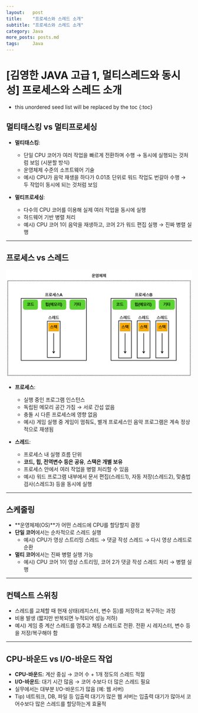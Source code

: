 ```yaml
---
layout:   post
title:    "프로세스와 스레드 소개"
subtitle: "프로세스와 스레드 소개"
category: Java
more_posts: posts.md
tags:     Java
---
```

# [김영한 JAVA 고급 1, 멀티스레드와 동시성] 프로세스와 스레드 소개

<!--more-->
<!-- Table of contents -->
* this unordered seed list will be replaced by the toc
{:toc}

<!-- text -->


## **멀티태스킹 vs 멀티프로세싱**

* **멀티태스킹**:

    * 단일 CPU 코어가 여러 작업을 빠르게 전환하며 수행 → 동시에 실행되는 것처럼 보임 (시분할 방식)
    * 운영체제 수준의 소프트웨어 기술
    * 예시) CPU가 음악 재생을 하다가 0.01초 단위로 워드 작업도 번갈아 수행 → 두 작업이 동시에 되는 것처럼 보임

* **멀티프로세싱**:

    * 다수의 CPU 코어를 이용해 실제 여러 작업을 동시에 실행
    * 하드웨어 기반 병렬 처리
    * 예시) CPU 코어 1이 음악을 재생하고, 코어 2가 워드 편집 실행 → 진짜 병렬 실행

---

## **프로세스 vs 스레드**

![img.png](/assets/img/java/thread/img1/img.png)

* **프로세스**:

    * 실행 중인 프로그램 인스턴스
    * 독립된 메모리 공간 가짐 → 서로 간섭 없음
    * 충돌 시 다른 프로세스에 영향 없음
    * 예시) 게임 실행 중 게임이 멈춰도, 별개 프로세스인 음악 프로그램은 계속 정상적으로 재생됨

* **스레드**:

    * 프로세스 내 실행 흐름 단위
    * **코드, 힙, 전역변수 등은 공유**, **스택은 개별 보유**
    * 프로세스 안에서 여러 작업을 병렬 처리할 수 있음
    * 예시) 워드 프로그램 내부에서 문서 편집(스레드1), 자동 저장(스레드2), 맞춤법 검사(스레드3) 등을 동시에 실행

---

## **스케줄링**

* \*\*운영체제(OS)\*\*가 어떤 스레드에 CPU를 할당할지 결정
* **단일 코어**에서는 순차적으로 스레드 실행
  * 예시) CPU가 영상 스트리밍 스레드 → 댓글 작성 스레드 → 다시 영상 스레드로 순환
* **멀티 코어**에서는 진짜 병렬 실행 가능
  * 예시) CPU 코어 1이 영상 스트리밍, 코어 2가 댓글 작성 스레드 처리 → 병렬 실행

---

## **컨텍스트 스위칭**

* 스레드를 교체할 때 현재 상태(레지스터, 변수 등)를 저장하고 복구하는 과정
* 비용 발생 (짧지만 반복되면 누적되어 성능 저하)
* 예시) 게임 중 계산 스레드를 멈추고 채팅 스레드로 전환. 전환 시 레지스터, 변수 등을 저장/복구해야 함

---

## **CPU-바운드 vs I/O-바운드 작업**

* **CPU-바운드**: 계산 중심 → 코어 수 + 1개 정도의 스레드 적절
* **I/O-바운드**: 대기 시간 많음 → 코어 수보다 더 많은 스레드 필요
* 실무에서는 대부분 I/O-바운드가 많음 (예: 웹 서버)
* Tip) 네트워크, DB, 파일 등 입출력 대기가 많은 웹 서버는 입출력 대기가 많아서 코어수보다 많은 스레드를 할당하는게 효율적

